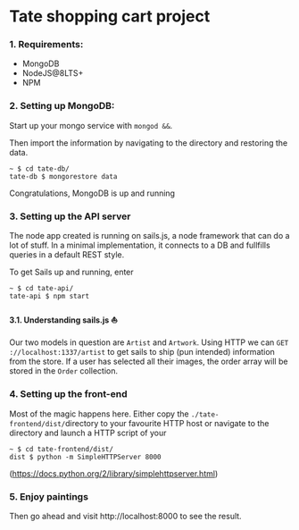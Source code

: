 # Tate shopping cart project

### 1. Requirements:
 - MongoDB
 - NodeJS@8LTS+
 - NPM

### 2. Setting up MongoDB:

Start up your mongo service with `mongod &&`.

Then import the information by navigating to the directory and restoring the data.
```
~ $ cd tate-db/
tate-db $ mongorestore data
```

Congratulations, MongoDB is up and running

### 3. Setting up the API server

The node app created is running on sails.js, a node framework that can do a lot of stuff.
In a minimal implementation, it connects to a DB and fullfills queries in a default REST style.

To get Sails up and running, enter
```
~ $ cd tate-api/
tate-api $ npm start
```

#### 3.1. Understanding sails.js ⛵️

Our two models in question are `Artist` and `Artwork`.
Using HTTP we can `GET ://localhost:1337/artist` to get sails to ship (pun intended) information from the store.
If a user has selected all their images, the order array will be stored in the `Order` collection.

### 4. Setting up the front-end

Most of the magic happens here. Either copy the `./tate-frontend/dist/`directory to your favourite HTTP host or navigate to the directory and launch a HTTP script of your
```
~ $ cd tate-frontend/dist/
dist $ python -m SimpleHTTPServer 8000
```
(https://docs.python.org/2/library/simplehttpserver.html)

### 5. Enjoy paintings
Then go ahead and visit http://localhost:8000 to see the result.
